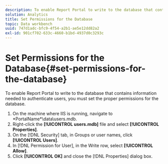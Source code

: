```yaml
---
description: To enable Report Portal to write to the database that contains information needed to authenticate users, you must set the proper permissions for the database.
solution: Analytics
title: Set Permissions for the Database
topic: Data workbench
uuid: 747d1adc-bfc9-4f54-a2b1-ae5e12dd82a2
exl-id: 901cf702-633c-4660-b1bd-4937d0c3293c
---
```

# Set Permissions for the Database{#set-permissions-for-the-database}

To enable Report Portal to write to the database that contains information needed to authenticate users, you must set the proper permissions for the database.

1. On the machine where IIS is running, navigate to \*PortalName*\data\users.mdb.
1. Right-click the **[!UICONTROL users.mdb]** file and select **[!UICONTROL Properties]**.
1. On the [!DNL Security] tab, in Groups or user names, click **[!UICONTROL Users]**.
1. In [!DNL Permission for User], in the Write row, select **[!UICONTROL Allow]**.
1. Click **[!UICONTROL OK]** and close the [!DNL Properties] dialog box.
